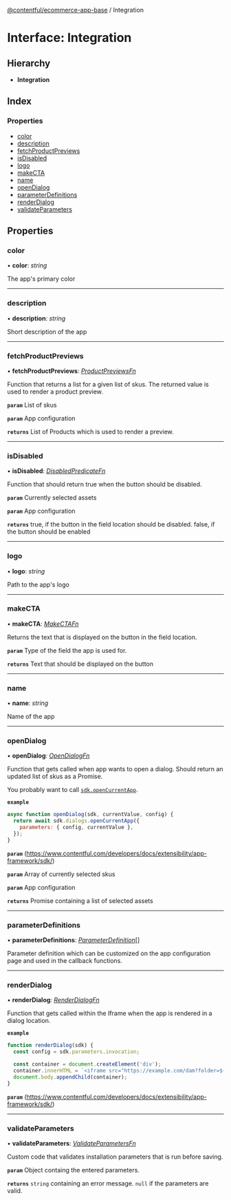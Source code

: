 [@contentful/ecommerce-app-base](../README.md) / Integration

# Interface: Integration

## Hierarchy

* **Integration**

## Index

### Properties

* [color](integration.md#color)
* [description](integration.md#description)
* [fetchProductPreviews](integration.md#fetchproductpreviews)
* [isDisabled](integration.md#isdisabled)
* [logo](integration.md#logo)
* [makeCTA](integration.md#makecta)
* [name](integration.md#name)
* [openDialog](integration.md#opendialog)
* [parameterDefinitions](integration.md#parameterdefinitions)
* [renderDialog](integration.md#renderdialog)
* [validateParameters](integration.md#validateparameters)

## Properties

### color

• **color**: *string*

The app's primary color

___

### description

• **description**: *string*

Short description of the app

___

### fetchProductPreviews

• **fetchProductPreviews**: [*ProductPreviewsFn*](../README.md#productpreviewsfn)

Function that returns a list for a given list of skus. The returned value is used to render a product preview.

**`param`** List of skus

**`param`** App configuration

**`returns`** List of Products which is used to render a preview.

___

### isDisabled

• **isDisabled**: [*DisabledPredicateFn*](../README.md#disabledpredicatefn)

Function that should return true when the button should be disabled.

**`param`** Currently selected assets

**`param`** App configuration

**`returns`** true, if the button in the field location should be disabled. false, if the button should be enabled

___

### logo

• **logo**: *string*

Path to the app's logo

___

### makeCTA

• **makeCTA**: [*MakeCTAFn*](../README.md#makectafn)

Returns the text that is displayed on the button in the field location.

**`param`** Type of the field the app is used for.

**`returns`** Text that should be displayed on the button

___

### name

• **name**: *string*

Name of the app

___

### openDialog

• **openDialog**: [*OpenDialogFn*](../README.md#opendialogfn)

Function that gets called when app wants to open a dialog. Should return an updated list of skus as a Promise.

You probably want to call [`sdk.openCurrentApp`](https://www.contentful.com/developers/docs/extensibility/app-framework/sdk/#open-the-current-app-in-a-dialog).

**`example`** 
```javascript
async function openDialog(sdk, currentValue, config) {
  return await sdk.dialogs.openCurrentApp({
    parameters: { config, currentValue },
  });
}
```

**`param`** (https://www.contentful.com/developers/docs/extensibility/app-framework/sdk/)

**`param`** Array of currently selected skus

**`param`** App configuration

**`returns`** Promise containing a list of selected assets

___

### parameterDefinitions

• **parameterDefinitions**: [*ParameterDefinition*](parameterdefinition.md)[]

Parameter definition which can be customized on the app configuration page and used in the callback functions.

___

### renderDialog

• **renderDialog**: [*RenderDialogFn*](../README.md#renderdialogfn)

Function that gets called within the Iframe when the app is rendered in a dialog location.

**`example`** 
```javascript
function renderDialog(sdk) {
  const config = sdk.parameters.invocation;

  const container = document.createElement('div');
  container.innerHTML = `<iframe src="https://example.com/dam?folder=${config.folder}" width="400" height="650" style="border:none;"/>`;
  document.body.appendChild(container);
}
```

**`param`** (https://www.contentful.com/developers/docs/extensibility/app-framework/sdk/)

___

### validateParameters

• **validateParameters**: [*ValidateParametersFn*](../README.md#validateparametersfn)

Custom code that validates installation parameters that is run before saving.

**`param`** Object containg the entered parameters.

**`returns`** `string` containing an error message. `null` if the parameters are valid.
